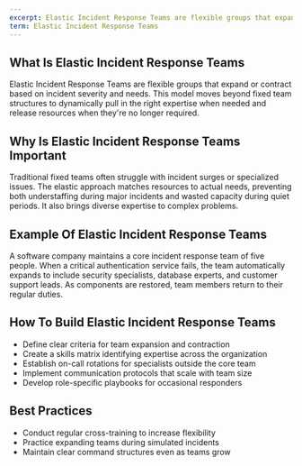 ```yaml
---
excerpt: Elastic Incident Response Teams are flexible groups that expand or contract based on incident severity and needs.
term: Elastic Incident Response Teams
---
```

## What Is Elastic Incident Response Teams

Elastic Incident Response Teams are flexible groups that expand or contract based on incident severity and needs. This model moves beyond fixed team structures to dynamically pull in the right expertise when needed and release resources when they're no longer required.

## Why Is Elastic Incident Response Teams Important

Traditional fixed teams often struggle with incident surges or specialized issues. The elastic approach matches resources to actual needs, preventing both understaffing during major incidents and wasted capacity during quiet periods. It also brings diverse expertise to complex problems.

## Example Of Elastic Incident Response Teams

A software company maintains a core incident response team of five people. When a critical authentication service fails, the team automatically expands to include security specialists, database experts, and customer support leads. As components are restored, team members return to their regular duties.

## How To Build Elastic Incident Response Teams

- Define clear criteria for team expansion and contraction
- Create a skills matrix identifying expertise across the organization
- Establish on-call rotations for specialists outside the core team
- Implement communication protocols that scale with team size
- Develop role-specific playbooks for occasional responders

## Best Practices

- Conduct regular cross-training to increase flexibility
- Practice expanding teams during simulated incidents
- Maintain clear command structures even as teams grow